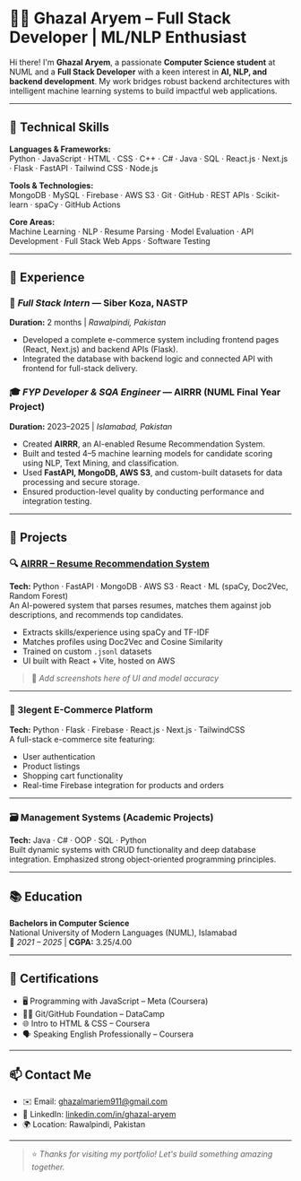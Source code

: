 # 👩‍💻 Ghazal Aryem – Full Stack Developer | ML/NLP Enthusiast

Hi there! I'm **Ghazal Aryem**, a passionate **Computer Science student** at NUML and a **Full Stack Developer** with a keen interest in **AI, NLP, and backend development**. My work bridges robust backend architectures with intelligent machine learning systems to build impactful web applications.

---

## 🔧 Technical Skills

**Languages & Frameworks:**  
Python · JavaScript · HTML · CSS · C++ · C# · Java · SQL · React.js · Next.js · Flask · FastAPI · Tailwind CSS · Node.js

**Tools & Technologies:**  
MongoDB · MySQL · Firebase · AWS S3 · Git · GitHub · REST APIs · Scikit-learn · spaCy · GitHub Actions

**Core Areas:**  
Machine Learning · NLP · Resume Parsing · Model Evaluation · API Development · Full Stack Web Apps · Software Testing

---

## 💼 Experience

### 🚀 *Full Stack Intern* — Siber Koza, NASTP  
**Duration:** 2 months | *Rawalpindi, Pakistan*  
- Developed a complete e-commerce system including frontend pages (React, Next.js) and backend APIs (Flask).  
- Integrated the database with backend logic and connected API with frontend for full-stack delivery.

### 🎓 *FYP Developer & SQA Engineer* — AIRRR (NUML Final Year Project)  
**Duration:** 2023–2025 | *Islamabad, Pakistan*  
- Created **AIRRR**, an AI-enabled Resume Recommendation System.  
- Built and tested 4–5 machine learning models for candidate scoring using NLP, Text Mining, and classification.  
- Used **FastAPI, MongoDB, AWS S3**, and custom-built datasets for data processing and secure storage.  
- Ensured production-level quality by conducting performance and integration testing.

---

## 🚀 Projects

### 🔍 [AIRRR – Resume Recommendation System](https://github.com/Ghazal-Aryem/AIRRR)
**Tech:** Python · FastAPI · MongoDB · AWS S3 · React · ML (spaCy, Doc2Vec, Random Forest)  
An AI-powered system that parses resumes, matches them against job descriptions, and recommends top candidates.  
- Extracts skills/experience using spaCy and TF-IDF  
- Matches profiles using Doc2Vec and Cosine Similarity  
- Trained on custom `.jsonl` datasets  
- UI built with React + Vite, hosted on AWS

> 📸 *Add screenshots here of UI and model accuracy*

---

### 🛒 3legent E-Commerce Platform  
**Tech:** Python · Flask · Firebase · React.js · Next.js · TailwindCSS  
A full-stack e-commerce site featuring:
- User authentication
- Product listings
- Shopping cart functionality
- Real-time Firebase integration for products and orders

---

### 🗃️ Management Systems (Academic Projects)  
**Tech:** Java · C# · OOP · SQL · Python  
Built dynamic systems with CRUD functionality and deep database integration. Emphasized strong object-oriented programming principles.

---

## 📚 Education

**Bachelors in Computer Science**  
National University of Modern Languages (NUML), Islamabad  
📅 *2021 – 2025* | **CGPA:** 3.25/4.00

---

## 📜 Certifications

- 🖥️ Programming with JavaScript – Meta (Coursera)  
- 🧑‍💻 Git/GitHub Foundation – DataCamp  
- 🌐 Intro to HTML & CSS – Coursera  
- 🗣️ Speaking English Professionally – Coursera  

---

## 📫 Contact Me

- ✉️ Email: [ghazalmariem911@gmail.com](mailto:ghazalmariem911@gmail.com)  
- 🔗 LinkedIn: [linkedin.com/in/ghazal-aryem](https://www.linkedin.com/in/ghazal-aryem-203a03255)  
- 🌍 Location: Rawalpindi, Pakistan  

---

> ⭐ *Thanks for visiting my portfolio! Let's build something amazing together.*
